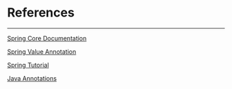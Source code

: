 # References
<hr>

[Spring Core Documentation](https://docs.spring.io/spring-framework/docs/current/reference/html/core.html)

[Spring Value Annotation](https://www.baeldung.com/spring-value-defaults)

[Spring Tutorial](https://www.javatpoint.com/spring-tutorial)

[Java Annotations](https://docs.oracle.com/javase/tutorial/java/annotations/index.html)